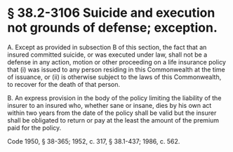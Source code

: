 # § 38.2-3106 Suicide and execution not grounds of defense; exception.

<p>A. Except as provided in subsection B of this section, the fact that an insured committed suicide, or was executed under law, shall not be a defense in any action, motion or other proceeding on a life insurance policy that (i) was issued to any person residing in this Commonwealth at the time of issuance, or (ii) is otherwise subject to the laws of this Commonwealth, to recover for the death of that person.</p><p>B. An express provision in the body of the policy limiting the liability of the insurer to an insured who, whether sane or insane, dies by his own act within two years from the date of the policy shall be valid but the insurer shall be obligated to return or pay at the least the amount of the premium paid for the policy.</p><p>Code 1950, § 38-365; 1952, c. 317, § 38.1-437; 1986, c. 562.</p>